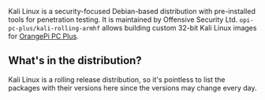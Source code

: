 Kali Linux is a security-focused Debian-based distribution with pre-installed tools for penetration testing.
It is maintained by Offensive Security Ltd. `opi-pc-plus/kali-rolling-armhf` allows building custom 32-bit Kali Linux images for [OrangePi PC Plus](http://orangepi.org/orangepipcplus/).

## What's in the distribution?

Kali Linux is a rolling release distribution, so it's pointless to list the packages with their versions here since the versions may change every day.